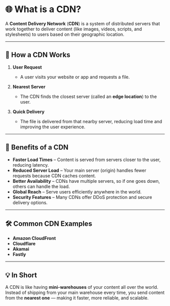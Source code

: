 # 🌐 What is a CDN?

A **Content Delivery Network** (**CDN**) is a system of distributed servers that work together to deliver content (like images, videos, scripts, and stylesheets) to users based on their geographic location.

---

## 🚀 How a CDN Works

1. **User Request**

   * A user visits your website or app and requests a file.

2. **Nearest Server**

   * The CDN finds the closest server (called an **edge location**) to the user.

3. **Quick Delivery**

   * The file is delivered from that nearby server, reducing load time and improving the user experience.

---

## 🎯 Benefits of a CDN

* **Faster Load Times** – Content is served from servers closer to the user, reducing latency.
* **Reduced Server Load** – Your main server (origin) handles fewer requests because CDN caches content.
* **Better Availability** – CDNs have multiple servers, so if one goes down, others can handle the load.
* **Global Reach** – Serve users efficiently anywhere in the world.
* **Security Features** – Many CDNs offer DDoS protection and secure delivery options.

---

## 🛠 Common CDN Examples

* **Amazon CloudFront**
* **Cloudflare**
* **Akamai**
* **Fastly**

---

## 💡 In Short

A CDN is like having **mini-warehouses** of your content all over the world. Instead of shipping from your main warehouse every time, you send content from the **nearest one** — making it faster, more reliable, and scalable.
